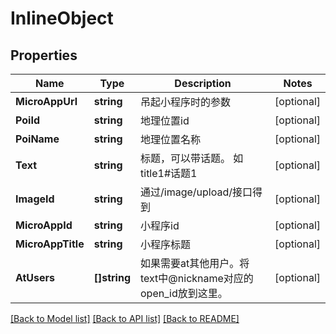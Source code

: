 # InlineObject

## Properties

Name | Type | Description | Notes
------------ | ------------- | ------------- | -------------
**MicroAppUrl** | **string** | 吊起小程序时的参数 | [optional] 
**PoiId** | **string** | 地理位置id | [optional] 
**PoiName** | **string** | 地理位置名称 | [optional] 
**Text** | **string** | 标题，可以带话题。 如title1#话题1 | [optional] 
**ImageId** | **string** | 通过/image/upload/接口得到 | [optional] 
**MicroAppId** | **string** | 小程序id | [optional] 
**MicroAppTitle** | **string** | 小程序标题 | [optional] 
**AtUsers** | **[]string** | 如果需要at其他用户。将text中@nickname对应的open_id放到这里。 | [optional] 

[[Back to Model list]](../README.md#documentation-for-models) [[Back to API list]](../README.md#documentation-for-api-endpoints) [[Back to README]](../README.md)



